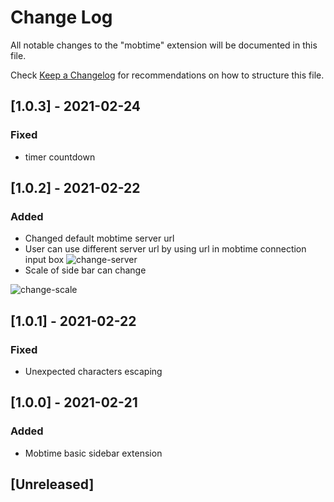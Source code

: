 # Change Log

All notable changes to the "mobtime" extension will be documented in this file.

Check [Keep a Changelog](http://keepachangelog.com/) for recommendations on how to structure this file.

## [1.0.3] - 2021-02-24
### Fixed 
- timer countdown

## [1.0.2] - 2021-02-22
### Added
- Changed default mobtime server url
- User can use different server url by using url in mobtime connection input box
![change-server](https://github.com/mobtimeapp/mobtime-vscode-extension/raw/master/screenshots/Server-URL.gif)
- Scale of side bar can change

![change-scale](https://github.com/mobtimeapp/mobtime-vscode-extension/raw/master/screenshots/Change-Scale.gif)

## [1.0.1] - 2021-02-22
### Fixed
- Unexpected characters escaping

## [1.0.0] - 2021-02-21
### Added
- Mobtime basic sidebar extension
## [Unreleased]
